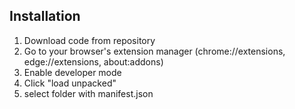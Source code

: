 ## Installation
1. Download code from repository
2. Go to your browser's extension manager (chrome://extensions, edge://extensions, about:addons)
3. Enable developer mode
4. Click "load unpacked"
5. select folder with manifest.json
